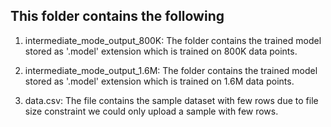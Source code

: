 ## This folder contains the following

1. intermediate_mode_output_800K: The folder contains the trained model stored as '.model' extension which is trained on 800K data points.

2. intermediate_mode_output_1.6M: The folder contains the trained model stored as '.model' extension which is trained on 1.6M data points.

3. data.csv: The file contains the sample dataset with few rows due to file size constraint we could only upload a sample with few rows. 
